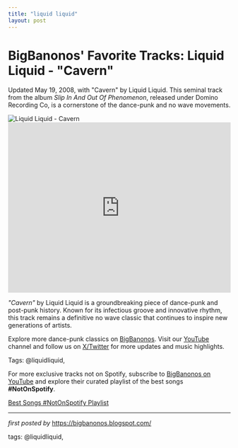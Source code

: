 ```yaml
---
title: "liquid liquid"
layout: post
---
```

<!-- Post Title -->
<h1 >BigBanonos' Favorite Tracks: Liquid Liquid - "Cavern"</h1> <!-- Introductory Text -->
<p >Updated May 19, 2008, with "Cavern" by Liquid Liquid. This seminal track from the album <em>Slip In And Out Of Phenomenon</em>, released under Domino Recording Co, is a cornerstone of the dance-punk and no wave movements.</p> <!-- Featured Image -->
<div > <img src="https://observer-media.go-vip.net/wp-content/uploads/sites/2/2015/07/11182084_10153274879320011_6448905637377138478_n.jpg" alt="Liquid Liquid - Cavern" />
</div> <!-- YouTube Video Embed -->
<div > <iframe width="100%" height="385" src="https://www.youtube.com/embed/yGncWGLHdQw" title="Liquid Liquid - Cavern" frameborder="0" allow="accelerometer; autoplay; clipboard-write; encrypted-media; gyroscope; picture-in-picture; web-share" referrerpolicy="strict-origin-when-cross-origin" allowfullscreen></iframe>
</div> <!-- Song Information -->
<div > <p><em>"Cavern"</em> by Liquid Liquid is a groundbreaking piece of dance-punk and post-punk history. Known for its infectious groove and innovative rhythm, this track remains a definitive no wave classic that continues to inspire new generations of artists.</p>
</div> <!-- Footer Links -->
<div > <p>Explore more dance-punk classics on <a href="https://bigbanonos.blogspot.com/" target="_blank">BigBanonos</a>. Visit our <a href="https://www.youtube.com/@BigBanonos" target="_blank">YouTube</a> channel and follow us on <a href="https://x.com/bigbanonos" target="_blank">X/Twitter</a> for more updates and music highlights.</p>
</div> <!-- Tags -->
<p >Tags: @liquidliquid,</p>


<!--Subscribe and Playlist Links-->
<div>
    <p>For more exclusive tracks not on Spotify, subscribe to <a href="https://www.youtube.com/@BigBanonos" target="_blank">BigBanonos on YouTube</a> and explore their curated playlist of the best songs <strong>#NotOnSpotify</strong>.</p>
    <p><a href="https://www.youtube.com/playlist?list=PLtuNtuTatqI0kFahUCbtbfenC_ET5O_tr" target="_blank">Best Songs #NotOnSpotify Playlist<br /></a></p></div>

<hr />

<p><em>first posted by</em> <a href="https://bigbanonos.blogspot.com/" rel="noopener" target="_new">https://bigbanonos.blogspot.com/</a></p>

<p>tags: @liquidliquid,</p>
